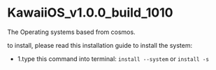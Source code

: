 # KawaiiOS_v1.0.0_build_1010
The Operating systems based from cosmos.

to install, please read this installation guide to install the system:

- 1.type this command into terminal:
 ```install --system```
or 
 ```install -s```
